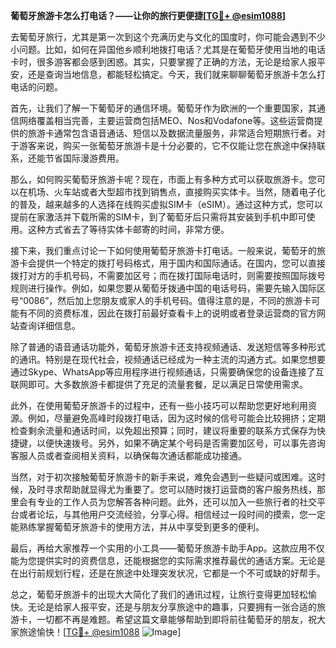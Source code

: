 **葡萄牙旅游卡怎么打电话？——让你的旅行更便捷[[TG💪+ @esim1088](https://t.me/s/esim1088)]**

去葡萄牙旅行，尤其是第一次到这个充满历史与文化的国度时，你可能会遇到不少小问题。比如，如何在异国他乡顺利地拨打电话？尤其是在葡萄牙使用当地的电话卡时，很多游客都会感到困惑。其实，只要掌握了正确的方法，无论是给家人报平安，还是查询当地信息，都能轻松搞定。今天，我们就来聊聊葡萄牙旅游卡怎么打电话的问题。

首先，让我们了解一下葡萄牙的通信环境。葡萄牙作为欧洲的一个重要国家，其通信网络覆盖相当完善，主要运营商包括MEO、Nos和Vodafone等。这些运营商提供的旅游卡通常包含语音通话、短信以及数据流量服务，非常适合短期旅行者。对于游客来说，购买一张葡萄牙旅游卡是十分必要的，它不仅能让您在旅途中保持联系，还能节省国际漫游费用。

那么，如何购买葡萄牙旅游卡呢？现在，市面上有多种方式可以获取旅游卡。您可以在机场、火车站或者大型超市找到销售点，直接购买实体卡。当然，随着电子化的普及，越来越多的人选择在线购买虚拟SIM卡（eSIM）。通过这种方式，您可以提前在家激活并下载所需的SIM卡，到了葡萄牙后只需将其安装到手机中即可使用。这种方式省去了等待实体卡邮寄的时间，非常方便。

接下来，我们重点讨论一下如何使用葡萄牙旅游卡打电话。一般来说，葡萄牙的旅游卡会提供一个特定的拨打号码格式，用于国内和国际通话。在国内，您可以直接拨打对方的手机号码，不需要加区号；而在拨打国际电话时，则需要按照国际拨号规则进行操作。例如，如果您要从葡萄牙拨通中国的电话号码，需要先输入国际区号“0086”，然后加上您朋友或家人的手机号码。值得注意的是，不同的旅游卡可能有不同的资费标准，因此在拨打前最好查看卡上的说明或者登录运营商的官方网站查询详细信息。

除了普通的语音通话功能外，葡萄牙旅游卡还支持视频通话、发送短信等多种形式的通讯。特别是在现代社会，视频通话已经成为一种主流的沟通方式。如果您想要通过Skype、WhatsApp等应用程序进行视频通话，只需要确保您的设备连接了互联网即可。大多数旅游卡都提供了充足的流量套餐，足以满足日常使用需求。

此外，在使用葡萄牙旅游卡的过程中，还有一些小技巧可以帮助您更好地利用资源。例如，尽量避免高峰时段拨打电话，因为这时候的信号可能会比较拥挤；定期检查剩余流量和通话时间，以免超出预算；同时，建议将重要的联系方式保存为快捷键，以便快速拨号。另外，如果不确定某个号码是否需要加区号，可以事先咨询客服人员或者查阅相关资料，以确保每次通话都能成功接通。

当然，对于初次接触葡萄牙旅游卡的新手来说，难免会遇到一些疑问或困难。这时候，及时寻求帮助就显得尤为重要了。您可以随时拨打运营商的客户服务热线，那里会有专业的工作人员为您解答各种问题。此外，还可以加入一些旅行者的社交平台或者论坛，与其他用户交流经验，分享心得。相信经过一段时间的摸索，您一定能熟练掌握葡萄牙旅游卡的使用方法，并从中享受到更多的便利。

最后，再给大家推荐一个实用的小工具——葡萄牙旅游卡助手App。这款应用不仅能为您提供实时的资费信息，还能根据您的实际需求推荐最优的通话方案。无论是在出行前规划行程，还是在旅途中处理突发状况，它都是一个不可或缺的好帮手。

总之，葡萄牙旅游卡的出现大大简化了我们的通讯过程，让旅行变得更加轻松愉快。无论是给家人报平安，还是与朋友分享旅途中的趣事，只要拥有一张合适的旅游卡，一切都不再是难题。希望这篇文章能够帮助到即将前往葡萄牙的朋友，祝大家旅途愉快！[[TG💪+ @esim1088](https://t.me/s/esim1088) ![Image](https://i.postimg.cc/4NQfJmqS/Snipaste-2025-05-13-00-14-12.png)]